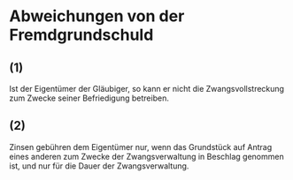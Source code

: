 # Abweichungen von der Fremdgrundschuld



## (1)

 Ist der Eigentümer der Gläubiger, so kann er nicht die Zwangsvollstreckung zum Zwecke seiner Befriedigung betreiben.

## (2)

 Zinsen gebühren dem Eigentümer nur, wenn das Grundstück auf Antrag eines anderen zum Zwecke der Zwangsverwaltung in Beschlag genommen ist, und nur für die Dauer der Zwangsverwaltung. 

